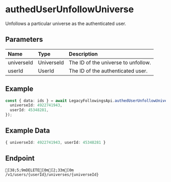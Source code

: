
# authedUserUnfollowUniverse
Unfollows a particular universe as the authenticated user.


## Parameters
| Name       | Type       | Description                         |
| :--------- | :--------- | :---------------------------------- |
| universeId | UniverseId | The ID of the universe to unfollow. |
| userId     | UserId     | The ID of the authenticated user.   |



## Example
```ts copy showLineNumbers
const { data: ids } = await LegacyFollowingsApi.authedUserUnfollowUniverse({
  universeId: 4922741943,
  userId: 45348281,
}); 
```


## Example Data
```ts copy showLineNumbers
{ universeId: 4922741943, userId: 45348281 } 
```


## Endpoint
```ansi
[38;5;9mDELETE[0m[2;33m[0m /v1/users/{userId}/universes/{universeId}
```
  